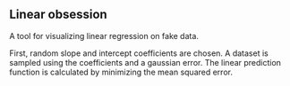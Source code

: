## Linear obsession

A tool for visualizing linear regression on fake data.

First, random slope and intercept coefficients are chosen. A dataset is sampled using the coefficients and a gaussian error. The linear prediction function is calculated by minimizing the mean squared error.
